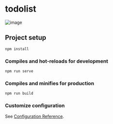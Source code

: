 # todolist
![image](https://user-images.githubusercontent.com/95645570/225997054-26a5b66b-2fb8-460e-9814-25d1a5da3037.png)


## Project setup
```
npm install
```

### Compiles and hot-reloads for development
```
npm run serve
```

### Compiles and minifies for production
```
npm run build
```

### Customize configuration
See [Configuration Reference](https://cli.vuejs.org/config/).
